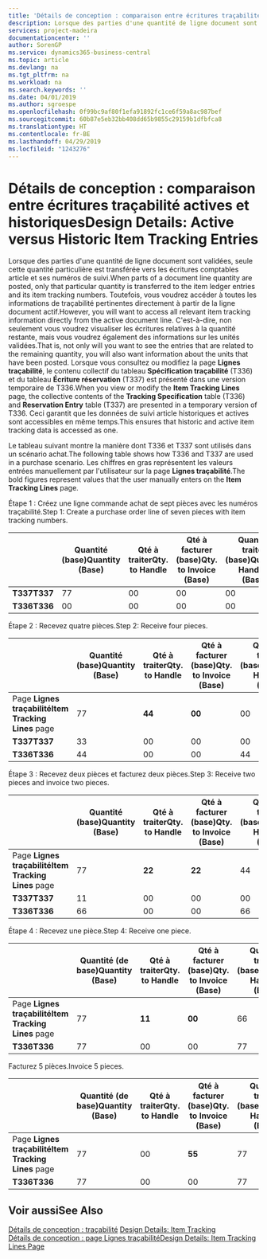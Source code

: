 ```yaml
---
title: 'Détails de conception : comparaison entre écritures traçabilité actives et historiques | Microsoft Docs'
description: Lorsque des parties d'une quantité de ligne document sont validées, seule cette quantité particulière est transférée vers les écritures comptables article et ses numéros de suivi. Toutefois, vous voudrez accéder à toutes les informations de traçabilité pertinentes directement à partir de la ligne document actif. C'est-à-dire, non seulement vous voudrez visualiser les écritures relatives à la quantité restante, mais vous voudrez également des informations sur les unités validées. Lorsque vous consultez ou modifiez la page **Lignes traçabilité**, le contenu collectif du tableau **Spécification traçabilité** (T336) et du tableau **Écriture réservation** (T337) est présenté dans une version temporaire de T336. Ceci garantit que les données de suivi article historiques et actives sont accessibles en même temps.
services: project-madeira
documentationcenter: ''
author: SorenGP
ms.service: dynamics365-business-central
ms.topic: article
ms.devlang: na
ms.tgt_pltfrm: na
ms.workload: na
ms.search.keywords: ''
ms.date: 04/01/2019
ms.author: sgroespe
ms.openlocfilehash: 0f99bc9af80f1efa91892fc1ce6f59a8ac987bef
ms.sourcegitcommit: 60b87e5eb32bb408dd65b9855c29159b1dfbfca8
ms.translationtype: HT
ms.contentlocale: fr-BE
ms.lasthandoff: 04/29/2019
ms.locfileid: "1243276"
---
```

# <a name="design-details-active-versus-historic-item-tracking-entries"></a><span data-ttu-id="59240-107">Détails de conception : comparaison entre écritures traçabilité actives et historiques</span><span class="sxs-lookup"><span data-stu-id="59240-107">Design Details: Active versus Historic Item Tracking Entries</span></span>
<span data-ttu-id="59240-108">Lorsque des parties d'une quantité de ligne document sont validées, seule cette quantité particulière est transférée vers les écritures comptables article et ses numéros de suivi.</span><span class="sxs-lookup"><span data-stu-id="59240-108">When parts of a document line quantity are posted, only that particular quantity is transferred to the item ledger entries and its item tracking numbers.</span></span> <span data-ttu-id="59240-109">Toutefois, vous voudrez accéder à toutes les informations de traçabilité pertinentes directement à partir de la ligne document actif.</span><span class="sxs-lookup"><span data-stu-id="59240-109">However, you will want to access all relevant item tracking information directly from the active document line.</span></span> <span data-ttu-id="59240-110">C'est-à-dire, non seulement vous voudrez visualiser les écritures relatives à la quantité restante, mais vous voudrez également des informations sur les unités validées.</span><span class="sxs-lookup"><span data-stu-id="59240-110">That is, not only will you want to see the entries that are related to the remaining quantity, you will also want information about the units that have been posted.</span></span> <span data-ttu-id="59240-111">Lorsque vous consultez ou modifiez la page **Lignes traçabilité**, le contenu collectif du tableau **Spécification traçabilité** (T336) et du tableau **Écriture réservation** (T337) est présenté dans une version temporaire de T336.</span><span class="sxs-lookup"><span data-stu-id="59240-111">When you view or modify the **Item Tracking Lines** page, the collective contents of the **Tracking Specification** table (T336) and **Reservation Entry** table (T337) are presented in a temporary version of T336.</span></span> <span data-ttu-id="59240-112">Ceci garantit que les données de suivi article historiques et actives sont accessibles en même temps.</span><span class="sxs-lookup"><span data-stu-id="59240-112">This ensures that historic and active item tracking data is accessed as one.</span></span>  

 <span data-ttu-id="59240-113">Le tableau suivant montre la manière dont T336 et T337 sont utilisés dans un scénario achat.</span><span class="sxs-lookup"><span data-stu-id="59240-113">The following table shows how T336 and T337 are used in a purchase scenario.</span></span> <span data-ttu-id="59240-114">Les chiffres en gras représentent les valeurs entrées manuellement par l'utilisateur sur la page **Lignes traçabilité**.</span><span class="sxs-lookup"><span data-stu-id="59240-114">The bold figures represent values that the user manually enters on the **Item Tracking Lines** page.</span></span>  

 <span data-ttu-id="59240-115">Étape 1 : Créez une ligne commande achat de sept pièces avec les numéros traçabilité.</span><span class="sxs-lookup"><span data-stu-id="59240-115">Step 1: Create a purchase order line of seven pieces with item tracking numbers.</span></span>  

||<span data-ttu-id="59240-116">**Quantité (base)**</span><span class="sxs-lookup"><span data-stu-id="59240-116">**Quantity (Base)**</span></span>|<span data-ttu-id="59240-117">**Qté à traiter**</span><span class="sxs-lookup"><span data-stu-id="59240-117">**Qty. to Handle**</span></span>|<span data-ttu-id="59240-118">**Qté à facturer (base)**</span><span class="sxs-lookup"><span data-stu-id="59240-118">**Qty. to Invoice (Base)**</span></span>|<span data-ttu-id="59240-119">**Quantité traitée (base)**</span><span class="sxs-lookup"><span data-stu-id="59240-119">**Quantity Handled (Base)**</span></span>|<span data-ttu-id="59240-120">**Quantité facturée (base)**</span><span class="sxs-lookup"><span data-stu-id="59240-120">**Quantity Invoiced (Base)**</span></span>|  
|-|----------------------------------------------|--------------------------------------------|------------------------------------------------------|-------------------------------------------------------|--------------------------------------------------------|  
|<span data-ttu-id="59240-121">**T337**</span><span class="sxs-lookup"><span data-stu-id="59240-121">**T337**</span></span>|<span data-ttu-id="59240-122">7</span><span class="sxs-lookup"><span data-stu-id="59240-122">7</span></span>|<span data-ttu-id="59240-123">0</span><span class="sxs-lookup"><span data-stu-id="59240-123">0</span></span>|<span data-ttu-id="59240-124">0</span><span class="sxs-lookup"><span data-stu-id="59240-124">0</span></span>|<span data-ttu-id="59240-125">0</span><span class="sxs-lookup"><span data-stu-id="59240-125">0</span></span>|<span data-ttu-id="59240-126">0</span><span class="sxs-lookup"><span data-stu-id="59240-126">0</span></span>|  
|<span data-ttu-id="59240-127">**T336**</span><span class="sxs-lookup"><span data-stu-id="59240-127">**T336**</span></span>|<span data-ttu-id="59240-128">0</span><span class="sxs-lookup"><span data-stu-id="59240-128">0</span></span>|<span data-ttu-id="59240-129">0</span><span class="sxs-lookup"><span data-stu-id="59240-129">0</span></span>|<span data-ttu-id="59240-130">0</span><span class="sxs-lookup"><span data-stu-id="59240-130">0</span></span>|<span data-ttu-id="59240-131">0</span><span class="sxs-lookup"><span data-stu-id="59240-131">0</span></span>|<span data-ttu-id="59240-132">0</span><span class="sxs-lookup"><span data-stu-id="59240-132">0</span></span>|  

 <span data-ttu-id="59240-133">Étape 2 : Recevez quatre pièces.</span><span class="sxs-lookup"><span data-stu-id="59240-133">Step 2: Receive four pieces.</span></span>  

||<span data-ttu-id="59240-134">**Quantité (base)**</span><span class="sxs-lookup"><span data-stu-id="59240-134">**Quantity (Base)**</span></span>|<span data-ttu-id="59240-135">**Qté à traiter**</span><span class="sxs-lookup"><span data-stu-id="59240-135">**Qty. to Handle**</span></span>|<span data-ttu-id="59240-136">**Qté à facturer (base)**</span><span class="sxs-lookup"><span data-stu-id="59240-136">**Qty. to Invoice (Base)**</span></span>|<span data-ttu-id="59240-137">**Quantité traitée (base)**</span><span class="sxs-lookup"><span data-stu-id="59240-137">**Quantity Handled (Base)**</span></span>|<span data-ttu-id="59240-138">**Quantité facturée (base)**</span><span class="sxs-lookup"><span data-stu-id="59240-138">**Quantity Invoiced (Base)**</span></span>|  
|-|----------------------------------------------|--------------------------------------------|------------------------------------------------------|-------------------------------------------------------|--------------------------------------------------------|  
|<span data-ttu-id="59240-139">Page **Lignes traçabilité**</span><span class="sxs-lookup"><span data-stu-id="59240-139">**Item Tracking Lines** page</span></span>|<span data-ttu-id="59240-140">7</span><span class="sxs-lookup"><span data-stu-id="59240-140">7</span></span>|<span data-ttu-id="59240-141">**4**</span><span class="sxs-lookup"><span data-stu-id="59240-141">**4**</span></span>|<span data-ttu-id="59240-142">**0**</span><span class="sxs-lookup"><span data-stu-id="59240-142">**0**</span></span>|<span data-ttu-id="59240-143">0</span><span class="sxs-lookup"><span data-stu-id="59240-143">0</span></span>|<span data-ttu-id="59240-144">0</span><span class="sxs-lookup"><span data-stu-id="59240-144">0</span></span>|  
|<span data-ttu-id="59240-145">**T337**</span><span class="sxs-lookup"><span data-stu-id="59240-145">**T337**</span></span>|<span data-ttu-id="59240-146">3</span><span class="sxs-lookup"><span data-stu-id="59240-146">3</span></span>|<span data-ttu-id="59240-147">0</span><span class="sxs-lookup"><span data-stu-id="59240-147">0</span></span>|<span data-ttu-id="59240-148">0</span><span class="sxs-lookup"><span data-stu-id="59240-148">0</span></span>|<span data-ttu-id="59240-149">0</span><span class="sxs-lookup"><span data-stu-id="59240-149">0</span></span>|<span data-ttu-id="59240-150">0</span><span class="sxs-lookup"><span data-stu-id="59240-150">0</span></span>|  
|<span data-ttu-id="59240-151">**T336**</span><span class="sxs-lookup"><span data-stu-id="59240-151">**T336**</span></span>|<span data-ttu-id="59240-152">4</span><span class="sxs-lookup"><span data-stu-id="59240-152">4</span></span>|<span data-ttu-id="59240-153">0</span><span class="sxs-lookup"><span data-stu-id="59240-153">0</span></span>|<span data-ttu-id="59240-154">0</span><span class="sxs-lookup"><span data-stu-id="59240-154">0</span></span>|<span data-ttu-id="59240-155">4</span><span class="sxs-lookup"><span data-stu-id="59240-155">4</span></span>|<span data-ttu-id="59240-156">0</span><span class="sxs-lookup"><span data-stu-id="59240-156">0</span></span>|  

 <span data-ttu-id="59240-157">Étape 3 : Recevez deux pièces et facturez deux pièces.</span><span class="sxs-lookup"><span data-stu-id="59240-157">Step 3: Receive two pieces and invoice two pieces.</span></span>  

||<span data-ttu-id="59240-158">**Quantité (base)**</span><span class="sxs-lookup"><span data-stu-id="59240-158">**Quantity (Base)**</span></span>|<span data-ttu-id="59240-159">**Qté à traiter**</span><span class="sxs-lookup"><span data-stu-id="59240-159">**Qty. to Handle**</span></span>|<span data-ttu-id="59240-160">**Qté à facturer (base)**</span><span class="sxs-lookup"><span data-stu-id="59240-160">**Qty. to Invoice (Base)**</span></span>|<span data-ttu-id="59240-161">**Quantité traitée (base)**</span><span class="sxs-lookup"><span data-stu-id="59240-161">**Quantity Handled (Base)**</span></span>|<span data-ttu-id="59240-162">**Quantité facturée (base)**</span><span class="sxs-lookup"><span data-stu-id="59240-162">**Quantity Invoiced (Base)**</span></span>|  
|-|----------------------------------------------|--------------------------------------------|------------------------------------------------------|-------------------------------------------------------|--------------------------------------------------------|  
|<span data-ttu-id="59240-163">Page **Lignes traçabilité**</span><span class="sxs-lookup"><span data-stu-id="59240-163">**Item Tracking Lines** page</span></span>|<span data-ttu-id="59240-164">7</span><span class="sxs-lookup"><span data-stu-id="59240-164">7</span></span>|<span data-ttu-id="59240-165">**2**</span><span class="sxs-lookup"><span data-stu-id="59240-165">**2**</span></span>|<span data-ttu-id="59240-166">**2**</span><span class="sxs-lookup"><span data-stu-id="59240-166">**2**</span></span>|<span data-ttu-id="59240-167">4</span><span class="sxs-lookup"><span data-stu-id="59240-167">4</span></span>|<span data-ttu-id="59240-168">0</span><span class="sxs-lookup"><span data-stu-id="59240-168">0</span></span>|  
|<span data-ttu-id="59240-169">**T337**</span><span class="sxs-lookup"><span data-stu-id="59240-169">**T337**</span></span>|<span data-ttu-id="59240-170">1</span><span class="sxs-lookup"><span data-stu-id="59240-170">1</span></span>|<span data-ttu-id="59240-171">0</span><span class="sxs-lookup"><span data-stu-id="59240-171">0</span></span>|<span data-ttu-id="59240-172">0</span><span class="sxs-lookup"><span data-stu-id="59240-172">0</span></span>|<span data-ttu-id="59240-173">0</span><span class="sxs-lookup"><span data-stu-id="59240-173">0</span></span>|<span data-ttu-id="59240-174">0</span><span class="sxs-lookup"><span data-stu-id="59240-174">0</span></span>|  
|<span data-ttu-id="59240-175">**T336**</span><span class="sxs-lookup"><span data-stu-id="59240-175">**T336**</span></span>|<span data-ttu-id="59240-176">6</span><span class="sxs-lookup"><span data-stu-id="59240-176">6</span></span>|<span data-ttu-id="59240-177">0</span><span class="sxs-lookup"><span data-stu-id="59240-177">0</span></span>|<span data-ttu-id="59240-178">0</span><span class="sxs-lookup"><span data-stu-id="59240-178">0</span></span>|<span data-ttu-id="59240-179">6</span><span class="sxs-lookup"><span data-stu-id="59240-179">6</span></span>|<span data-ttu-id="59240-180">2</span><span class="sxs-lookup"><span data-stu-id="59240-180">2</span></span>|  

 <span data-ttu-id="59240-181">Étape 4 : Recevez une pièce.</span><span class="sxs-lookup"><span data-stu-id="59240-181">Step 4: Receive one piece.</span></span>  

||<span data-ttu-id="59240-182">**Quantité (de base)**</span><span class="sxs-lookup"><span data-stu-id="59240-182">**Quantity (Base)**</span></span>|<span data-ttu-id="59240-183">**Qté à traiter**</span><span class="sxs-lookup"><span data-stu-id="59240-183">**Qty. to Handle**</span></span>|<span data-ttu-id="59240-184">**Qté à facturer (base)**</span><span class="sxs-lookup"><span data-stu-id="59240-184">**Qty. to Invoice (Base)**</span></span>|<span data-ttu-id="59240-185">**Quantité traitée (base)**</span><span class="sxs-lookup"><span data-stu-id="59240-185">**Quantity Handled (Base)**</span></span>|<span data-ttu-id="59240-186">**Quantité facturée (base)**</span><span class="sxs-lookup"><span data-stu-id="59240-186">**Quantity Invoiced (Base)**</span></span>|  
|-|----------------------------------------------|--------------------------------------------|------------------------------------------------------|-------------------------------------------------------|--------------------------------------------------------|  
|<span data-ttu-id="59240-187">Page **Lignes traçabilité**</span><span class="sxs-lookup"><span data-stu-id="59240-187">**Item Tracking Lines** page</span></span>|<span data-ttu-id="59240-188">7</span><span class="sxs-lookup"><span data-stu-id="59240-188">7</span></span>|<span data-ttu-id="59240-189">**1**</span><span class="sxs-lookup"><span data-stu-id="59240-189">**1**</span></span>|<span data-ttu-id="59240-190">**0**</span><span class="sxs-lookup"><span data-stu-id="59240-190">**0**</span></span>|<span data-ttu-id="59240-191">6</span><span class="sxs-lookup"><span data-stu-id="59240-191">6</span></span>|<span data-ttu-id="59240-192">2</span><span class="sxs-lookup"><span data-stu-id="59240-192">2</span></span>|  
|<span data-ttu-id="59240-193">**T336**</span><span class="sxs-lookup"><span data-stu-id="59240-193">**T336**</span></span>|<span data-ttu-id="59240-194">7</span><span class="sxs-lookup"><span data-stu-id="59240-194">7</span></span>|<span data-ttu-id="59240-195">0</span><span class="sxs-lookup"><span data-stu-id="59240-195">0</span></span>|<span data-ttu-id="59240-196">0</span><span class="sxs-lookup"><span data-stu-id="59240-196">0</span></span>|<span data-ttu-id="59240-197">7</span><span class="sxs-lookup"><span data-stu-id="59240-197">7</span></span>|<span data-ttu-id="59240-198">2</span><span class="sxs-lookup"><span data-stu-id="59240-198">2</span></span>|  

 <span data-ttu-id="59240-199">Facturez 5 pièces.</span><span class="sxs-lookup"><span data-stu-id="59240-199">Invoice 5 pieces.</span></span>  

||<span data-ttu-id="59240-200">**Quantité (de base)**</span><span class="sxs-lookup"><span data-stu-id="59240-200">**Quantity (Base)**</span></span>|<span data-ttu-id="59240-201">**Qté à traiter**</span><span class="sxs-lookup"><span data-stu-id="59240-201">**Qty. to Handle**</span></span>|<span data-ttu-id="59240-202">**Qté à facturer (base)**</span><span class="sxs-lookup"><span data-stu-id="59240-202">**Qty. to Invoice (Base)**</span></span>|<span data-ttu-id="59240-203">**Quantité traitée (base)**</span><span class="sxs-lookup"><span data-stu-id="59240-203">**Quantity Handled (Base)**</span></span>|<span data-ttu-id="59240-204">**Quantité facturée (base)**</span><span class="sxs-lookup"><span data-stu-id="59240-204">**Quantity Invoiced (Base)**</span></span>|  
|-|----------------------------------------------|--------------------------------------------|------------------------------------------------------|-------------------------------------------------------|--------------------------------------------------------|  
|<span data-ttu-id="59240-205">Page **Lignes traçabilité**</span><span class="sxs-lookup"><span data-stu-id="59240-205">**Item Tracking Lines** page</span></span>|<span data-ttu-id="59240-206">7</span><span class="sxs-lookup"><span data-stu-id="59240-206">7</span></span>|<span data-ttu-id="59240-207">0</span><span class="sxs-lookup"><span data-stu-id="59240-207">0</span></span>|<span data-ttu-id="59240-208">**5**</span><span class="sxs-lookup"><span data-stu-id="59240-208">**5**</span></span>|<span data-ttu-id="59240-209">7</span><span class="sxs-lookup"><span data-stu-id="59240-209">7</span></span>|<span data-ttu-id="59240-210">2</span><span class="sxs-lookup"><span data-stu-id="59240-210">2</span></span>|  
|<span data-ttu-id="59240-211">**T336**</span><span class="sxs-lookup"><span data-stu-id="59240-211">**T336**</span></span>|<span data-ttu-id="59240-212">7</span><span class="sxs-lookup"><span data-stu-id="59240-212">7</span></span>|<span data-ttu-id="59240-213">0</span><span class="sxs-lookup"><span data-stu-id="59240-213">0</span></span>|<span data-ttu-id="59240-214">0</span><span class="sxs-lookup"><span data-stu-id="59240-214">0</span></span>|<span data-ttu-id="59240-215">7</span><span class="sxs-lookup"><span data-stu-id="59240-215">7</span></span>|<span data-ttu-id="59240-216">7</span><span class="sxs-lookup"><span data-stu-id="59240-216">7</span></span>|  

## <a name="see-also"></a><span data-ttu-id="59240-217">Voir aussi</span><span class="sxs-lookup"><span data-stu-id="59240-217">See Also</span></span>  
 <span data-ttu-id="59240-218">[Détails de conception : traçabilité](design-details-item-tracking.md) </span><span class="sxs-lookup"><span data-stu-id="59240-218">[Design Details: Item Tracking](design-details-item-tracking.md) </span></span>  
 [<span data-ttu-id="59240-219">Détails de conception : page Lignes traçabilité</span><span class="sxs-lookup"><span data-stu-id="59240-219">Design Details: Item Tracking Lines Page</span></span>](design-details-item-tracking-lines-window.md)
